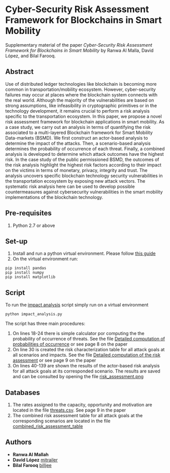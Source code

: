 # Cyber-Security Risk Assessment Framework for Blockchains in Smart Mobility
Supplementary material of the paper _Cyber-Security Risk Assessment Framework for Blockchains in Smart Mobility_ by 
Ranwa Al Malla, David López, and Bilal Farooq. 

## Abstract
Use of distributed ledger technologies like blockchain is becoming more common in transportation/mobility ecosystem. 
However, cyber-security failures may occur at places where the blockchain system connects with the real world. 
Although the majority of the vulnerabilities are based on strong assumptions, like infeasibility in cryptographic 
primitives or in the technology development, it remains crucial to perform a risk analysis specific to the 
transportation ecosystem. In this paper, we propose a novel risk assessment framework for blockchain applications 
in smart mobility. As a case study, we carry out an analysis in terms of quantifying the risk associated to a 
multi-layered Blockchain framework for Smart Mobility Data-markets (BSMD). We first construct an actor-based analysis 
to determine the impact of the attacks. Then, a scenario-based analysis determines the probability of occurrence of 
each threat. Finally, a combined analysis is developed to determine which attack outcomes have the highest risk. In 
the case study of the public permissioned BSMD, the outcomes of the risk analysis highlight the highest risk factors 
according to their impact on the victims in terms of monetary, privacy, integrity and trust. The analysis uncovers 
specific blockchain technology security vulnerabilities in the transportation ecosystem by exposing new attack vectors. 
The systematic risk analysis here can be used to develop possible countermeasures against cybersecurity vulnerabilities 
in the smart mobility implementations of the blockchain technology.

## Pre-requisites
1. Python 2.7 or above 

## Set-up
1. Install and run a python virtual environment. Please follow [this guide](https://docs.python-guide.org/dev/virtualenvs/#lower-level-virtualenv)
2. On the virtual environment run:
```console
pip install pandas
pip install numpy
pip install matplotlib 
```

## Script
To run the [impact analysis](impact_analysis.py) script simply run on a virtual environment
```console
python impact_analysis.py
```
The script has three main procedures:
1. On lines 18-24 there is simple calculator por computing the the probability of occurrence of threats. See 
the file [Detailed computation of probabilities of occurrence](supporting_files/Detailed_computation_of_probabilities_of_occurrence__sup__mat__.pdf)
or see page 8 on the paper
2. On line 30 is created the risk characterization table for all attack goals at all scenarios and impacts. See 
the file [Detailed computation of the risk assessment](supporting_files/Detailed_computation_of_the_risk_assessment__sup__mat__.pdf)
or see page 9 on the paper
3. On lines 40-139 are shown the results of the actor-based risk analysis for all attack goals at its corresponded 
scenario. The results are saved and can be consulted by opening the file [risk_assessment.png](supporting_files/risk_assessment.png)

## Databases
1. The rates assigned to the capacity, opportunity and motivation are located in the file [threats.csv](supporting_files/threats.csv).
See page 9 in the paper
2. The combined risk assessment table for all attack goals at the corresponding scenarios are located in the file [combined_risk_assessment_table](supporting_files/combined_risk_assessment_table.csv)


## Authors
* **Ranwa Al Mallah** 
* **David López** [mitrailer](https://github.com/mitrailer)
* **Bilal Farooq** [billjee](https://github.com/billjee/)

